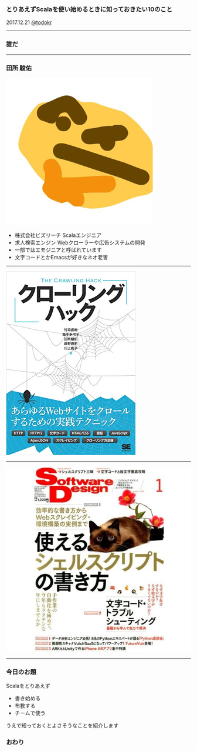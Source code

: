 ### とりあえずScalaを使い始めるときに知っておきたい10のこと


2017.12.21
[@todokr](https://twitter.com/todokr)


---


### 誰だ


---


### 田所 駿佑

![todokr](./todokr.jpg)

- 株式会社ビズリーチ Scalaエンジニア
- 求人検索エンジン Webクローラーや広告システムの開発
- 一部ではエモジニアと呼ばれています
- 文字コードとかEmacsが好きなネオ老害


---

![クローリングハック](./crawling-hack.jpg)

---

![ソフトウェアデザイン1月号](./sd.jpg)

---

### 今日のお題

Scalaをとりあえず

- 書き始める
- 布教する
- チームで使う

うえで知っておくとよさそうなことを紹介します

### おわり
